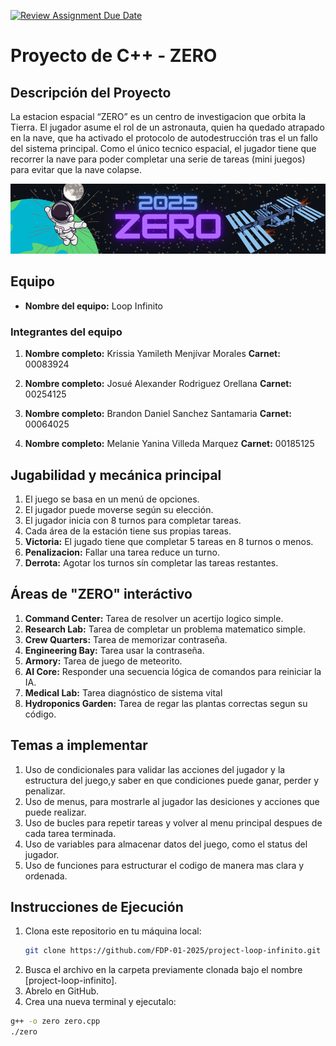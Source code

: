 [![Review Assignment Due Date](https://classroom.github.com/assets/deadline-readme-button-22041afd0340ce965d47ae6ef1cefeee28c7c493a6346c4f15d667ab976d596c.svg)](https://classroom.github.com/a/mi1WNrHU)
# Proyecto de C++ - ZERO

## Descripción del Proyecto

La estacion espacial “ZERO” es un centro de investigacion que orbita la Tierra. El jugador asume el rol de un astronauta, quien ha quedado atrapado en la nave, que ha activado el protocolo de autodestrucción tras el un fallo del sistema principal. Como el único tecnico espacial, el jugador tiene que recorrer la nave para poder completar una serie de tareas (mini juegos) para evitar que la nave colapse.

![Banner](https://github.com/ymill016/Images/blob/main/3.png)

## Equipo

- **Nombre del equipo:** Loop Infinito

### Integrantes del equipo

1. **Nombre completo:** Krissia Yamileth Menjívar Morales
   **Carnet:** 00083924

2. **Nombre completo:** Josué Alexander Rodriguez Orellana
   **Carnet:** 00254125

3. **Nombre completo:** Brandon Daniel Sanchez Santamaria 
   **Carnet:** 00064025

4. **Nombre completo:** Melanie Yanina Villeda Marquez 
   **Carnet:** 00185125 

## Jugabilidad y mecánica principal
1. El juego se basa en un menú de opciones.
2. El jugador puede moverse según su elección.
3. El jugador inicia con 8 turnos para completar tareas.
4. Cada área de la estación tiene sus propias tareas.
5. **Victoria:** El jugado tiene que completar 5 tareas en 8 turnos o menos.
6. **Penalizacion:** Fallar una tarea reduce un turno.
7. **Derrota:** Agotar los turnos sín completar las tareas restantes.

## Áreas de "ZERO" interáctivo
1. **Command Center:** Tarea de resolver un acertijo logico simple.
2. **Research Lab:** Tarea de completar un problema matematico simple.
3. **Crew Quarters:** Tarea de memorizar contraseña.
4. **Engineering Bay:** Tarea usar la contraseña.
5. **Armory:** Tarea de juego de meteorito.
6. **AI Core:** Responder una secuencia lógica de comandos para reiniciar la IA.
7. **Medical Lab:** Tarea diagnóstico de sistema vital
8. **Hydroponics Garden:** Tarea de regar las plantas correctas segun su código.

## Temas a implementar
1. Uso de condicionales para validar las acciones del jugador y la estructura del juego,y saber en que condiciones puede ganar, perder y penalizar.
2. Uso de menus, para mostrarle al jugador las desiciones y acciones que puede realizar.
3. Uso de bucles para repetir tareas y volver al menu principal despues de cada tarea terminada.
4. Uso de variables para almacenar datos del juego, como el status del jugador.
5. Uso de funciones para estructurar el codigo de manera mas clara y ordenada.

## Instrucciones de Ejecución

1. Clona este repositorio en tu máquina local:
   ```bash
   git clone https://github.com/FDP-01-2025/project-loop-infinito.git
2. Busca el archivo en la carpeta previamente clonada bajo el nombre [project-loop-infinito].
3. Abrelo en GitHub.
4. Crea una nueva terminal y ejecutalo:
  ```bash
  g++ -o zero zero.cpp
  ./zero
